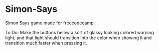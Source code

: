 # Simon-Says
Simon Says game made for freecodecamp. 

To Do:
Make the buttons below a sort of glassy looking colored warning light, and that light should transition into the color when showing it and transition much faster when pressing it. 
